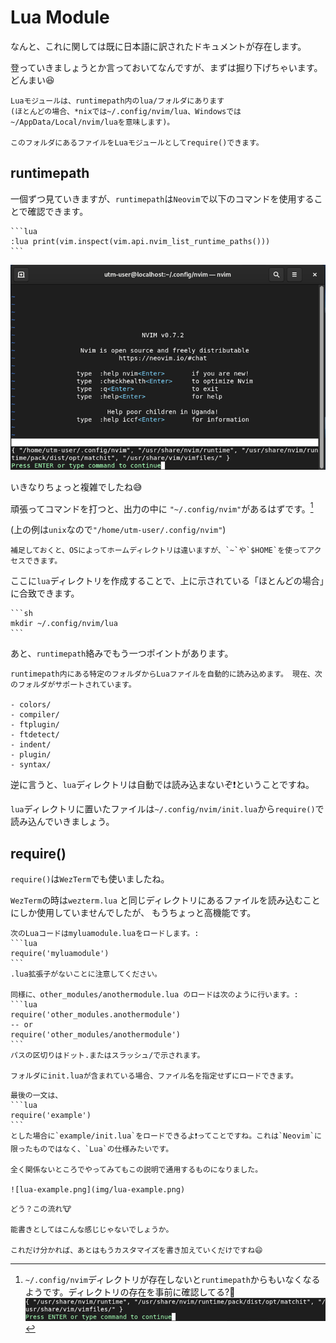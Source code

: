 # Lua Module
なんと、これに関しては既に日本語に訳されたドキュメントが存在します。

登っていきましょうとか言っておいてなんですが、まずは掘り下げちゃいます。どんまい😆

```admonish info title="[モジュール](https://github.com/willelz/nvim-lua-guide-ja/blob/master/README.ja.md#モジュール)"
Luaモジュールは、runtimepath内のlua/フォルダにあります
(ほとんどの場合、*nixでは~/.config/nvim/lua、Windowsでは~/AppData/Local/nvim/luaを意味します)。

このフォルダにあるファイルをLuaモジュールとしてrequire()できます。
```

## runtimepath
一個ずつ見ていきますが、`runtimepath`は`Neovim`で以下のコマンドを使用することで確認できます。

~~~admonish quote title="runtimepathを確認"
```lua
:lua print(vim.inspect(vim.api.nvim_list_runtime_paths()))
```
~~~

![config-create.png](img/config-create.png)

いきなりちょっと複雑でしたね😅

頑張ってコマンドを打つと、出力の中に `"~/.config/nvim"`があるはずです。[^not-config]

(上の例は`unix`なので`"/home/utm-user/.config/nvim"`)

```admonish note
補足しておくと、OSによってホームディレクトリは違いますが、`~`や`$HOME`を使ってアクセスできます。
```

ここに`lua`ディレクトリを作成することで、上に示されている「ほとんどの場合」に合致できます。

~~~admonish quote title="luaディレクトリを作る"
```sh
mkdir ~/.config/nvim/lua
```
~~~

あと、`runtimepath`絡みでもう一つポイントがあります。

~~~admonish info title="[Runtime files](https://github.com/willelz/nvim-lua-guide-ja/blob/master/README.ja.md#runtime-files)"
runtimepath内にある特定のフォルダからLuaファイルを自動的に読み込めます。 現在、次のフォルダがサポートされています。

- colors/
- compiler/
- ftplugin/
- ftdetect/
- indent/
- plugin/
- syntax/
~~~

逆に言うと、`lua`ディレクトリは自動では読み込まないぞ❗ということですね。

`lua`ディレクトリに置いたファイルは`~/.config/nvim/init.lua`から`require()`で読み込んでいきましょう。

## require()

`require()`は`WezTerm`でも使いましたね。

`WezTerm`の時は`wezterm.lua` と同じディレクトリにあるファイルを読み込むことにしか使用していませんでしたが、
もうちょっと高機能です。

~~~admonish info title="[モジュール](https://github.com/willelz/nvim-lua-guide-ja/blob/master/README.ja.md#モジュール)"
次のLuaコードはmyluamodule.luaをロードします。:
```lua
require('myluamodule')
```
.lua拡張子がないことに注意してください。

同様に、other_modules/anothermodule.lua のロードは次のように行います。:
```lua
require('other_modules.anothermodule')
-- or
require('other_modules/anothermodule')
```
パスの区切りはドット.またはスラッシュ/で示されます。

フォルダにinit.luaが含まれている場合、ファイル名を指定せずにロードできます。
~~~

~~~admonish note
最後の一文は、
```lua
require('example') 
```
とした場合に`example/init.lua`をロードできるよ❗ってことですね。これは`Neovim`に限ったものではなく、`Lua`の仕様みたいです。

全く関係ないところでやってみてもこの説明で通用するものになりました。

![lua-example.png](img/lua-example.png)
~~~

```admonish success
どう？この流れ🐮

能書きとしてはこんな感じじゃないでしょうか。

これだけ分かれば、あとはもうカスタマイズを書き加えていくだけですね😄
```

[^not-config]: `~/.config/nvim`ディレクトリが存在しないと`runtimepath`からもいなくなるようです。ディレクトリの存在を事前に確認してる?🤔
![config-not](img/config-not.png)

